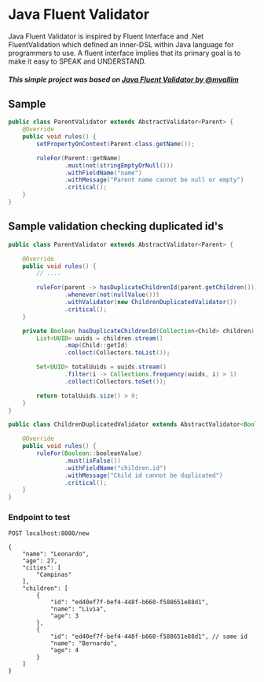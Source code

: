 # Java Fluent Validator

Java Fluent Validator is inspired by Fluent Interface and .Net FluentValidation which defined an inner-DSL within Java language for programmers to use. A fluent interface implies that its primary goal is to make it easy to SPEAK and UNDERSTAND.

##### This simple project was based on [Java Fluent Validator by @mvallim](https://github.com/mvallim/java-fluent-validator)

## Sample

```java
public class ParentValidator extends AbstractValidator<Parent> {
    @Override
    public void rules() {
        setPropertyOnContext(Parent.class.getName());

        ruleFor(Parent::getName)
                .must(not(stringEmptyOrNull()))
                .withFieldName("name")
                .withMessage("Parent name cannot be null or empty")
                .critical();
    }
}
```

## Sample validation checking duplicated id's
````java
public class ParentValidator extends AbstractValidator<Parent> {

    @Override
    public void rules() {
        // ....

        ruleFor(parent -> hasDuplicateChildrenId(parent.getChildren()))
                .whenever(not(nullValue()))
                .withValidator(new ChildrenDuplicatedValidator())
                .critical();
    }

    private Boolean hasDuplicateChildrenId(Collection<Child> children) {
        List<UUID> uuids = children.stream()
                .map(Child::getId)
                .collect(Collectors.toList());

        Set<UUID> totalUuids = uuids.stream()
                .filter(i -> Collections.frequency(uuids, i) > 1)
                .collect(Collectors.toSet());

        return totalUuids.size() > 0;
    }
}

public class ChildrenDuplicatedValidator extends AbstractValidator<Boolean> {

    @Override
    public void rules() {
        ruleFor(Boolean::booleanValue)
                .must(isFalse())
                .withFieldName("children.id")
                .withMessage("Child id cannot be duplicated")
                .critical();
    }
}
````

### Endpoint to test
````
POST localhost:8080/new

{
    "name": "Leonardo",
    "age": 27,
    "cities": [
        "Campinas"
    ],
    "children": [
        {
            "id": "ed40ef7f-bef4-448f-b660-f588651e88d1",
            "name": "Livia",
            "age": 3
        },
        {
            "id": "ed40ef7f-bef4-448f-b660-f588651e88d1", // same id
            "name": "Bernardo",
            "age": 4
        }
    ]
}
````
